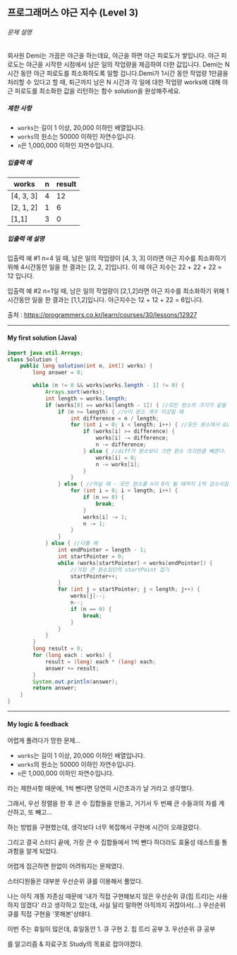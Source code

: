 ## 프로그래머스 야근 지수 (Level 3) 

###### 문제 설명

회사원 Demi는 가끔은 야근을 하는데요, 야근을 하면 야근 피로도가 쌓입니다. 야근 피로도는 야근을 시작한 시점에서 남은 일의 작업량을 제곱하여 더한 값입니다. Demi는 N시간 동안 야근 피로도를 최소화하도록 일할 겁니다.Demi가 1시간 동안 작업량 1만큼을 처리할 수 있다고 할 때, 퇴근까지 남은 N 시간과 각 일에 대한 작업량 works에 대해 야근 피로도를 최소화한 값을 리턴하는 함수 solution을 완성해주세요.

##### 제한 사항

- `works`는 길이 1 이상, 20,000 이하인 배열입니다.
- `works`의 원소는 50000 이하인 자연수입니다.
- `n`은 1,000,000 이하인 자연수입니다.

##### 입출력 예

| works     | n    | result |
| --------- | ---- | ------ |
| [4, 3, 3] | 4    | 12     |
| [2, 1, 2] | 1    | 6      |
| [1,1]     | 3    | 0      |

##### 입출력 예 설명

입출력 예 #1
n=4 일 때, 남은 일의 작업량이 [4, 3, 3] 이라면 야근 지수를 최소화하기 위해 4시간동안 일을 한 결과는 [2, 2, 2]입니다. 이 때 야근 지수는 22 + 22 + 22 = 12 입니다.

입출력 예 #2
n=1일 때, 남은 일의 작업량이 [2,1,2]라면 야근 지수를 최소화하기 위해 1시간동안 일을 한 결과는 [1,1,2]입니다. 야근지수는 12 + 12 + 22 = 6입니다.

출처 : https://programmers.co.kr/learn/courses/30/lessons/12927



---

#### My first solution (Java)

```java
import java.util.Arrays;
class Solution {
    public long solution(int n, int[] works) {
        long answer = 0;

        while (n != 0 && works[works.length - 1] != 0) {
            Arrays.sort(works);
            int length = works.length;
            if (works[0] == works[length - 1]) { //모든 원소의 크기가 같을 때
                if (n >= length) { //n이 원소 개수 이상일 때
                    int difference = n / length;
                    for (int i = 0; i < length; i++) { //모든 원소에서 diff만큼 빼준다
                        if (works[i] >= difference) {
                            works[i] -= difference;
                            n -= difference;
                        } else { //diff가 원소보다 크면 원소 크기만큼 빼준다.
                            works[i] = 0;
                            n -= works[i];
                        }
                    }
                } else { //아닐 때 - 모든 원소를 n이 0이 될 때까지 1씩 감소시킴
                    for (int i = 0; i < length; i++) {
                        if (n == 0) {
                            break;
                        }
                        works[i] -= 1;
                        n -= 1;
                    }
                }
            } else { //다를 때
                int endPointer = length - 1;
                int startPointer = 0;
                while (works[startPointer] < works[endPointer]) { 
                    //가장 큰 원소집단의 startPoint 잡기
                    startPointer++;
                }
                for (int j = startPointer; j < length; j++) {
                    works[j]--;
                    n--;
                    if (n == 0) {
                        break;
                    }
                }
            }
        }
        long result = 0;
        for (long each : works) {
            result = (long) each * (long) each;
            answer += result;
        }
        System.out.println(answer);
        return answer;
    }
}
```

---

#### My logic & feedback

어렵게 풀려다가 망한 문제...

- `works`는 길이 1 이상, 20,000 이하인 배열입니다.
- `works`의 원소는 50000 이하인 자연수입니다.
- `n`은 1,000,000 이하인 자연수입니다.

라는 제한사항 때문에, 1씩 뺀다면 당연히 시간초과가 날 거라고 생각했다.

그래서, 우선 정렬을 한 후 큰 수 집합들을 만들고, 거기서 두 번째 큰 수들과의 차를 계산하고, 또 빼고...

하는 방법을 구현했는데, 생각보다 너무 복잡해서 구현에 시간이 오래걸렸다.

그리고 결국 스터디 끝에, 가장 큰 수 집합들에서 1씩 뺀다 하더라도 효율성 테스트를 통과함을 알게 되었다.

어렵게 접근하면 한없이 어려워지는 문제였다.

스터디원들은 대부분 우선순위 큐를 이용해서 풀었다.

나는 아직 개똥 자존심 때문에 '내가 직접 구현해보지 않은 우선순위 큐(힙 트리)는 사용하지 않겠다' 라고 생각하고 있는데, 사실 달리 말하면 아직까지 귀찮아서(...) 우선순위 큐를 직접 구현을 '못해본'상태다.

이번 주는 휴일이 많은데, 휴일동안 1. 큐 구현 2. 힙 트리 공부 3. 우선순위 큐 공부

를 알고리즘 & 자료구조 Study의 목표로 잡아야겠다.

